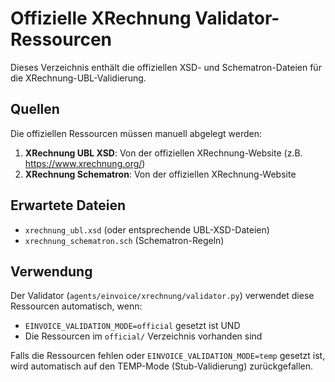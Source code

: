 # Offizielle XRechnung Validator-Ressourcen

Dieses Verzeichnis enthält die offiziellen XSD- und Schematron-Dateien für die XRechnung-UBL-Validierung.

## Quellen

Die offiziellen Ressourcen müssen manuell abgelegt werden:

1. **XRechnung UBL XSD**: Von der offiziellen XRechnung-Website (z.B. https://www.xrechnung.org/)
2. **XRechnung Schematron**: Von der offiziellen XRechnung-Website

## Erwartete Dateien

- `xrechnung_ubl.xsd` (oder entsprechende UBL-XSD-Dateien)
- `xrechnung_schematron.sch` (Schematron-Regeln)

## Verwendung

Der Validator (`agents/einvoice/xrechnung/validator.py`) verwendet diese Ressourcen automatisch, wenn:
- `EINVOICE_VALIDATION_MODE=official` gesetzt ist UND
- Die Ressourcen im `official/` Verzeichnis vorhanden sind

Falls die Ressourcen fehlen oder `EINVOICE_VALIDATION_MODE=temp` gesetzt ist, wird automatisch auf den TEMP-Mode (Stub-Validierung) zurückgefallen.

